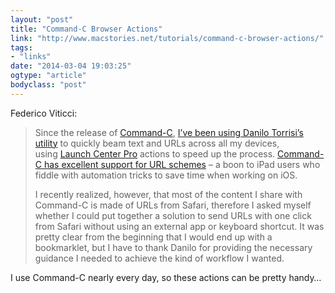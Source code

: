 ```yaml
---
layout: "post"
title: "Command-C Browser Actions"
link: "http://www.macstories.net/tutorials/command-c-browser-actions/"
tags: 
- "links"
date: "2014-03-04 19:03:25"
ogtype: "article"
bodyclass: "post"
---
```


Federico Viticci:

> Since the release of [Command-C](http://danilo.to/command-c "Command-C ‣ Copy & Paste between iOS and Mac"), [I’ve been using Danilo Torrisi’s utility](http://www.macstories.net/reviews/command-c-a-local-clipboard-sharing-tool-for-os-x-and-ios-7/ "Command-C: A Local Clipboard Sharing Tool for OS X and iOS 7 - MacStories") to quickly beam text and URLs across all my devices, using [Launch Center Pro](http://contrast.co/launch-center-pro/ "Contrast | Launch Center Pro") actions to speed up the process. [Command-C has excellent support for URL schemes](http://danilo.to/command-c/faq/how-to-use-x-callback-url "Command-C ‣ How to use x-callback-url") – a boon to iPad users who fiddle with automation tricks to save time when working on iOS.
> 
> I recently realized, however, that most of the content I share with Command-C is made of URLs from Safari, therefore I asked myself whether I could put together a solution to send URLs with one click from Safari without using an external app or keyboard shortcut. It was pretty clear from the beginning that I would end up with a bookmarklet, but I have to thank Danilo for providing the necessary guidance I needed to achieve the kind of workflow I wanted.

I use Command-C nearly every day, so these actions can be pretty handy…